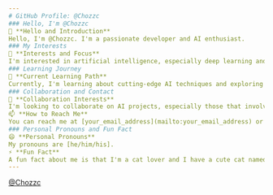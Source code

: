 ```yaml
---
# GitHub Profile: @Chozzc
### Hello, I'm @Chozzc
👋 **Hello and Introduction**
Hello, I'm @Chozzc. I'm a passionate developer and AI enthusiast.
### My Interests
👀 **Interests and Focus**
I'm interested in artificial intelligence, especially deep learning and natural language processing. I'm fascinated by the potential of AI to transform industries and improve lives.
### Learning Journey
🌱 **Current Learning Path**
Currently, I'm learning about cutting-edge AI techniques and exploring new ways to apply AI in real-world scenarios. I'm also delving into Python and TensorFlow to enhance my coding skills.
### Collaboration and Contact
💞️ **Collaboration Interests**
I'm looking to collaborate on AI projects, especially those that involve natural language understanding or machine learning. I believe that collaboration is key to innovation and I'm eager to work with like-minded individuals.
📫 **How to Reach Me**
You can reach me at [your_email_address](mailto:your_email_address) or find me on LinkedIn at [your_linkedin_profile](https://www.linkedin.com/in/your_linkedin_username).
### Personal Pronouns and Fun Fact
😄 **Personal Pronouns**
My pronouns are [he/him/his].
⚡ **Fun Fact**
A fun fact about me is that I'm a cat lover and I have a cute cat named Whiskers.
---
```

[@Chozzc](https://github.com/Chozzc)


<!---
Chozzc/Chozzc is a ✨ special ✨ repository because its `README.md` (this file) appears on your GitHub profile.
You can click the Preview link to take a look at your changes.
--->
